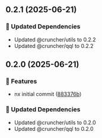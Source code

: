 ## 0.2.1 (2025-06-21)

### 🧱 Updated Dependencies

- Updated @cruncher/utils to 0.2.2
- Updated @cruncher/qql to 0.2.2

## 0.2.0 (2025-06-21)

### 🚀 Features

- nx initial commit ([883376b](https://github.com/IamShobe/cruncher/commit/883376b))

### 🧱 Updated Dependencies

- Updated @cruncher/utils to 0.2.0
- Updated @cruncher/qql to 0.2.0